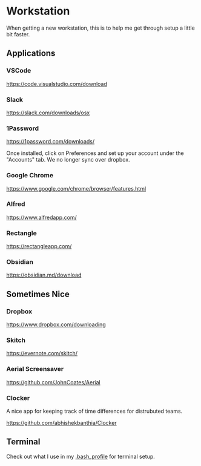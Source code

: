 # Workstation
When getting a new workstation, this is to help me get through setup a little
bit faster.

## Applications

### VSCode

https://code.visualstudio.com/download

### Slack

https://slack.com/downloads/osx

### 1Password

https://1password.com/downloads/

Once installed, click on Preferences and set up your account under the
"Accounts" tab. We no longer sync over dropbox.

### Google Chrome

https://www.google.com/chrome/browser/features.html

### Alfred

https://www.alfredapp.com/

### Rectangle

https://rectangleapp.com/

### Obsidian

https://obsidian.md/download

## Sometimes Nice

### Dropbox

https://www.dropbox.com/downloading

### Skitch

https://evernote.com/skitch/

### Aerial Screensaver

https://github.com/JohnCoates/Aerial

### Clocker

A nice app for keeping track of time differences for distrubuted teams.

https://github.com/abhishekbanthia/Clocker

## Terminal

Check out what I use in my [.bash_profile](https://github.com/amajor/workstation/tree/master/bash-profile) for terminal setup.
